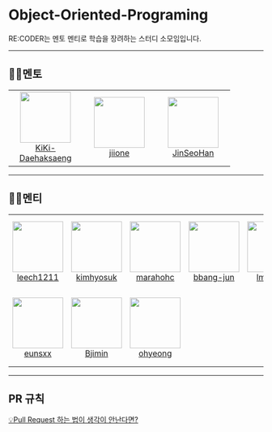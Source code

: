 # Object-Oriented-Programing

RE:CODER는 멘토 멘티로 학습을 장려하는 스터디 소모임입니다.

---
## 🧑‍💻멘토
<table>
    <tr height="150px">
        <td align="center" width="130px">
            <a href="https://github.com/KiKi-Daehaksaeng"><img height="100px" width="100px" src="https://avatars.githubusercontent.com/u/76834414?v=4"/></a>
            <br />
            <a href="https://github.com/KiKi-Daehaksaeng">KiKi-Daehaksaeng</a>
        </td>
        <td align="center" width="130px">
            <a href="https://github.com/jiione"><img height="100px" width="100px" src="https://avatars.githubusercontent.com/u/83341978?v=4"/></a>
            <br />
            <a href="https://github.com/jiione">jiione</a>
        </td>
        <td align="center" width="130px">
            <a href="https://github.com/JinSeoHan"><img height="100px" width="100px" src="https://avatars.githubusercontent.com/u/87526189?v=4"/></a>
            <br />
            <a href="https://github.com/JinSeoHan">JinSeoHan</a>
        </td>
    </tr>
</table>

---

## 🧑‍💻멘티
<table>
    <tr height="150px">
        <td align="center" width="130px">
            <a href="https://github.com/leech1211"><img height="100px" width="100px" src="https://avatars.githubusercontent.com/u/55794835?v=4"/></a>
            <br />
            <a href="https://github.com/leech1211">leech1211</a>
        </td>
        <td align="center" width="130px">
            <a href="https://github.com/kimhyosuk"><img height="100px" width="100px" src="https://avatars.githubusercontent.com/u/49363729?v=4"/></a>
            <br />
            <a href="https://github.com/kimhyosuk">kimhyosuk</a>
        </td>
        <td align="center" width="130px">
            <a href="https://github.com/marahohc"><img height="100px" width="100px" src="https://avatars.githubusercontent.com/u/96278814?v=4"/></a>
            <br />
            <a href="https://github.com/marahohc">marahohc</a>
        </td>
        <td align="center" width="130px">
            <a href="https://github.com/bbang-jun"><img height="100px" width="100px" src="https://avatars.githubusercontent.com/u/90714030?v=4"/></a>
            <br />
            <a href="https://github.com/bbang-jun">bbang-jun</a>
        </td>
        <td align="center" width="130px">
            <a href="https://github.com/lmhyuck"><img height="100px" width="100px" src="https://avatars.githubusercontent.com/u/49359991?v=4"/></a>
            <br />
            <a href="https://github.com/lmhyuck">lmhyuck</a>
        </td>
    </tr>
    <tr height="150px">
        <td align="center" width="130px">
            <a href="https://github.com/eunsxx"><img height="100px" width="100px" src="https://avatars.githubusercontent.com/u/88652027?v=4"/></a>
            <br />
            <a href="https://github.com/eunsxx">eunsxx</a>
        </td>
        <td align="center" width="130px">
            <a href="https://github.com/Bjimin"><img height="100px" width="100px" src="https://avatars.githubusercontent.com/u/96281320?v=4"/></a>
            <br />
            <a href="https://github.com/Bjimin">Bjimin</a>
        </td>
        <td align="center" width="130px">
            <a href="https://github.com/ohyeong"><img height="100px" width="100px" src="https://avatars.githubusercontent.com/u/96282109?v=4"/></a>
            <br />
            <a href="https://github.com/ohyeong">ohyeong</a>
        </td>
    </tr>
</table>

---
## PR 규칙
[💡Pull Request 하는 법이 생각이 안난다면?](https://solstice-hotel-6b8.notion.site/0d791f83057b4c20b26f9663019fcbad)